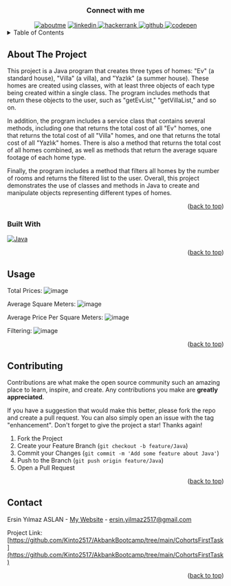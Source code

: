 <h3 align="center">Connect with me</h3>

<div style="margin-top:10px" align="center">
  <div>
     <a href="https://kinto2517.github.io" target="blank"><img src="https://img.shields.io/badge/website-000000?style=for-the-badge&logo=About.me&logoColor=white" alt="aboutme"/></a>
     <a  href="https://linkedin.com/in/ersinya" target="_blank">
      <img src="https://img.shields.io/badge/Linked%20In-0A66C2.svg?style=for-the-badge&logo=linkedin&logoColor=white" alt="linkedin"/>
    </a>
    <a  href="https://www.hackerrank.com/ersin_yilmaz2517?hr_r=1" target="_blank">
      <img src="https://img.shields.io/badge/-Hackerrank-2EC866?style=for-the-badge&logo=HackerRank&logoColor=white" alt="hackerrank"/>
    </a>
    <a  href="https://github.com/Kinto2517" target="_blank">
      <img src="https://img.shields.io/badge/GitHub-100000?style=for-the-badge&logo=github&logoColor=white" alt="github"/>
    </a>
     <a href="https://codepen.io/kinto2517" target="_blank">
      <img src="https://img.shields.io/badge/Codepen-000000.svg?style=for-the-badge&logo=codepen&logoColor=white" alt="codepen"/>
    </a>

  </div>
</div>


<!-- TABLE OF CONTENTS -->
<details>
  <summary>Table of Contents</summary>
  <ol>
    <li>
      <a href="#about-the-project">About The Project</a>
      <ul>
        <li><a href="#built-with">Built With</a></li>
      </ul>
    </li>
    <li><a href="#usage">Usage</a></li>
    <li><a href="#contributing">Contributing</a></li>
    <li><a href="#contact">Contact</a></li>
  </ol>
</details>



<!-- ABOUT THE PROJECT -->
## About The Project

This project is a Java program that creates three types of homes: "Ev" (a standard house), "Villa" (a villa), and "Yazlık" (a summer house). These homes are created using classes, with at least three objects of each type being created within a single class. The program includes methods that return these objects to the user, such as "getEvList," "getVillaList," and so on.

In addition, the program includes a service class that contains several methods, including one that returns the total cost of all "Ev" homes, one that returns the total cost of all "Villa" homes, and one that returns the total cost of all "Yazlık" homes. There is also a method that returns the total cost of all homes combined, as well as methods that return the average square footage of each home type.

Finally, the program includes a method that filters all homes by the number of rooms and returns the filtered list to the user. Overall, this project demonstrates the use of classes and methods in Java to create and manipulate objects representing different types of homes.

<p align="right">(<a href="#readme-top">back to top</a>)</p>



### Built With

[![Java][Spring]][Spring-url]

<p align="right">(<a href="#readme-top">back to top</a>)</p>



<!-- USAGE EXAMPLES -->
## Usage

Total Prices: 
![image](https://github.com/Kinto2517/AkbankBootcamp/assets/54002766/6844ac2e-874f-40f6-991d-aaa2879428b2)

Average Square Meters:
![image](https://github.com/Kinto2517/AkbankBootcamp/assets/54002766/dcd3402f-d63b-41de-8493-700894427dc6)

Average Price Per Square Meters:
![image](https://github.com/Kinto2517/AkbankBootcamp/assets/54002766/10d18463-6dd9-4cb7-a325-7e39a9af20f9)

Filtering:
![image](https://github.com/Kinto2517/AkbankBootcamp/assets/54002766/d06ca0a1-93ab-4548-94aa-fffb5309b642)


<p align="right">(<a href="#readme-top">back to top</a>)</p>


<!-- CONTRIBUTING -->
## Contributing

Contributions are what make the open source community such an amazing place to learn, inspire, and create. Any contributions you make are **greatly appreciated**.

If you have a suggestion that would make this better, please fork the repo and create a pull request. You can also simply open an issue with the tag "enhancement".
Don't forget to give the project a star! Thanks again!

1. Fork the Project
2. Create your Feature Branch (`git checkout -b feature/Java`)
3. Commit your Changes (`git commit -m 'Add some feature about Java'`)
4. Push to the Branch (`git push origin feature/Java`)
5. Open a Pull Request

<p align="right">(<a href="#readme-top">back to top</a>)</p>



<!-- CONTACT -->
## Contact

Ersin Yılmaz ASLAN - [My Website](https://kinto2517.github.io) - ersin.yilmaz2517@gmail.com

Project Link: [https://github.com/Kinto2517/AkbankBootcamp/tree/main/CohortsFirstTask](https://github.com/Kinto2517/AkbankBootcamp/tree/main/CohortsFirstTask)

<p align="right">(<a href="#readme-top">back to top</a>)</p>





<!-- MARKDOWN LINKS & IMAGES -->
<!-- https://www.markdownguide.org/basic-syntax/#reference-style-links -->
[Spring]: https://img.shields.io/badge/Java-ED8B00?style=for-the-badge&logo=openjdk&logoColor=white
[Spring-url]: https://www.java.com/en/

